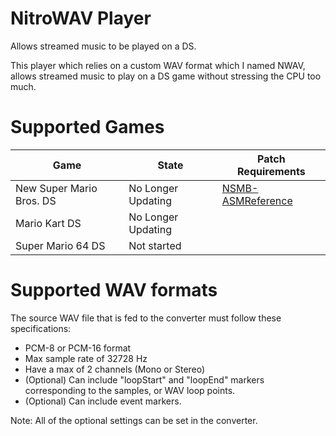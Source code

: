 # NitroWAV Player
Allows streamed music to be played on a DS.

This player which relies on a custom WAV format which I named NWAV, allows streamed music to play on a DS game without stressing the CPU too much.

# Supported Games

| Game                     | State              | Patch Requirements |
| -------------------------|--------------------|--------------------|
| New Super Mario Bros. DS | No Longer Updating | [NSMB-ASMReference](https://github.com/Overblade/NSMB-ASMReference) |
| Mario Kart DS            | No Longer Updating |                    |
| Super Mario 64 DS        | Not started        |                    |

# Supported WAV formats
The source WAV file that is fed to the converter must follow these specifications:
 - PCM-8 or PCM-16 format
 - Max sample rate of 32728 Hz
 - Have a max of 2 channels (Mono or Stereo)
 - (Optional) Can include "loopStart" and "loopEnd" markers corresponding to the samples, or WAV loop points.
 - (Optional) Can include event markers.

Note: All of the optional settings can be set in the converter.
